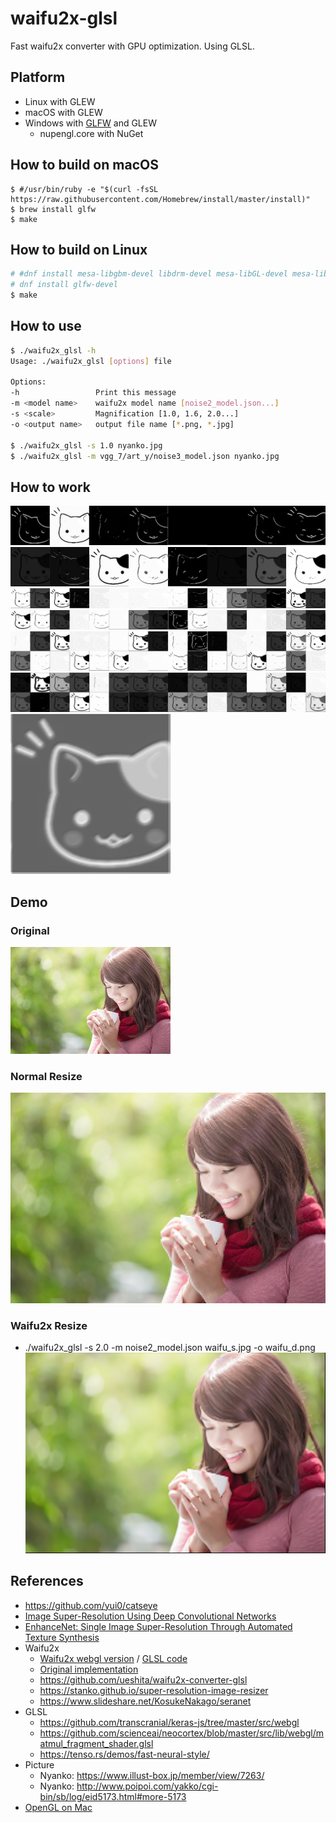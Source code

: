 # waifu2x-glsl

Fast waifu2x converter with GPU optimization.
Using GLSL.

## Platform

- Linux with GLEW
- macOS with GLEW
- Windows with [GLFW](http://www.glfw.org/) and GLEW
  - nupengl.core with NuGet

## How to build on macOS

```
$ #/usr/bin/ruby -e "$(curl -fsSL https://raw.githubusercontent.com/Homebrew/install/master/install)"
$ brew install glfw
$ make
```

## How to build on Linux

```bash
# #dnf install mesa-libgbm-devel libdrm-devel mesa-libGL-devel mesa-libEGL-devel mesa-libGLES-devel
# dnf install glfw-devel
$ make
```

## How to use

```bash
$ ./waifu2x_glsl -h
Usage: ./waifu2x_glsl [options] file

Options:
-h                 Print this message
-m <model name>    waifu2x model name [noise2_model.json...]
-s <scale>         Magnification [1.0, 1.6, 2.0...]
-o <output name>   output file name [*.png, *.jpg]

$ ./waifu2x_glsl -s 1.0 nyanko.jpg
$ ./waifu2x_glsl -m vgg_7/art_y/noise3_model.json nyanko.jpg
```

## How to work

![01.Nyanko](nyanko_01.png "01")
![02.Nyanko](nyanko_02.png "02")
![03.Nyanko](nyanko_03.png "03")
![04.Nyanko](nyanko_04.png "04")
![05.Nyanko](nyanko_05.png "05")
![06.Nyanko](nyanko_06.png "06")
![07.Nyanko](nyanko_07.png "07")

## Demo

### Original
![Original](waifu_s.jpg)

### Normal Resize
![Normal](waifu_d.jpg)

### Waifu2x Resize
- ./waifu2x_glsl -s 2.0 -m noise2_model.json waifu_s.jpg -o waifu_d.png
![Waifu2x](waifu_d.png)

## References

- https://github.com/yui0/catseye
- [Image Super-Resolution Using Deep Convolutional Networks](http://arxiv.org/abs/1501.00092)
- [EnhanceNet: Single Image Super-Resolution Through Automated Texture Synthesis](https://arxiv.org/abs/1612.07919)
- Waifu2x
  - [Waifu2x webgl version](https://github.com/kioku-systemk/waifu2x_webgl) / [GLSL code](https://gist.github.com/yui0/a9a75c93b9e7c6a08f905ed548b4b17c)
  - [Original implementation](https://github.com/nagadomi/waifu2x)
  - https://github.com/ueshita/waifu2x-converter-glsl
  - https://stanko.github.io/super-resolution-image-resizer
  - https://www.slideshare.net/KosukeNakago/seranet
- GLSL
  - https://github.com/transcranial/keras-js/tree/master/src/webgl
  - https://github.com/scienceai/neocortex/blob/master/src/lib/webgl/matmul_fragment_shader.glsl
  - https://tenso.rs/demos/fast-neural-style/
- Picture
  - Nyanko: https://www.illust-box.jp/member/view/7263/
  - Nyanko: http://www.poipoi.com/yakko/cgi-bin/sb/log/eid5173.html#more-5173
- [OpenGL on Mac](http://asa-no-blog.hatenablog.com/entry/2017/08/26/235737)
